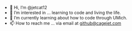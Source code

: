 - 👋 Hi, I’m @jetcat12
- 👀 I’m interested in ... learning to code and living the life.
- 🌱 I’m currently learning about how to code through UMich. 
- 📫 How to reach me ... via email at github@cagejet.com  

<!---
jetcat12/jetcat12 is a ✨ special ✨ repository because its `README.md` (this file) appears on your GitHub profile.
You can click the Preview link to take a look at your changes.
--->

